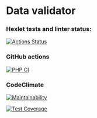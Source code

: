 # Data validator

### Hexlet tests and linter status:
[![Actions Status](https://github.com/howstung/php-oop-project-60/actions/workflows/hexlet-check.yml/badge.svg)](https://github.com/howstung/php-oop-project-60/actions)

### GitHub actions

[![PHP CI](https://github.com/howstung/php-oop-project-60/actions/workflows/action-check.yml/badge.svg)](https://github.com/howstung/php-oop-project-60/actions/workflows/action-check.yml)

### CodeClimate


[![Maintainability](https://api.codeclimate.com/v1/badges/7f8105c143a8ff2a5818/maintainability)](https://codeclimate.com/github/howstung/php-oop-project-60/maintainability)

[![Test Coverage](https://api.codeclimate.com/v1/badges/7f8105c143a8ff2a5818/test_coverage)](https://codeclimate.com/github/howstung/php-oop-project-60/test_coverage)